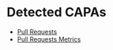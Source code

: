 # Detected CAPAs

* [Pull Requests](https://drive.google.com/file/d/1h5lHwRYeU1Zss0-hnlNrbTFZtdD2IMBO/view?usp=sharing)
* [Pull Requests Metrics](https://drive.google.com/file/d/1yjbvjFg-8kT895EZWUUVH9_nD9Y_T_gs/view?usp=sharing)
